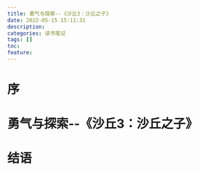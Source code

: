 ```yaml
---
title: 勇气与探索--《沙丘3：沙丘之子》
date: 2022-05-15 15:11:31
description: 
categories: 读书笔记
tags: [] 
toc: 
feature: 
---
```


# 序
<!-- more -->

# 勇气与探索--《沙丘3：沙丘之子》

# 结语